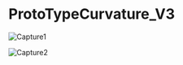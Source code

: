 # ProtoTypeCurvature_V3

![Capture1](https://github.com/faxirabd/ProtoTypeCurvature/assets/115953037/8fafdc8b-21ba-48a3-a1fa-e4de9edd3fcb)


![Capture2](https://github.com/faxirabd/ProtoTypeCurvature/assets/115953037/9b9b5a85-9259-4af9-8c42-df23f1d2ae5e)
